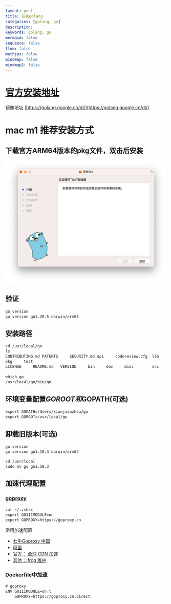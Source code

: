 ```yaml
---
layout: post
title: 安装golang
categories: [golang, go]
description:
keywords: golang, go
mermaid: false
sequence: false
flow: false
mathjax: false
mindmap: false
mindmap2: false
---
```


# [官方安装地址](https://go.dev/dl/)

镜像地址 [https://golang.google.cn/dl/](https://golang.google.cn/dl/)

# mac m1 推荐安装方式

## 下载官方ARM64版本的pkg文件，双击后安装

![go install](/images/posts/go/go_install.png)


## 验证
```
go version
go version go1.20.5 darwin/arm64
```

## 安装路径

```
cd /usr/local/go
ls
CONTRIBUTING.md	PATENTS		SECURITY.md	api		codereview.cfg	lib		pkg		test
LICENSE		README.md	VERSION		bin		doc		misc		src

which go
/usr/local/go/bin/go
```

## 环境变量配置$GOROOT和$GOPATH(可选)

```
export GOPATH=/Users/xiaojianzhou/go
export GOROOT=/usr/local/go
```

## 卸载旧版本(可选)

```
go version
go version go1.18.3 darwin/arm64
```

```
cd /usr/local
sudo mv go go1.18.3
```

## 加速代理配置

### [goproxy](https://goproxy.cn/)
```
cat ~/.zshrc
export GO111MODULE=on
export GOPROXY=https://goproxy.cn
```

常用加速配置
- [七牛Goproxy 中国](https://goproxy.cn)
- [阿里](mirrors.aliyun.com/goproxy/)
- [官方： 全球 CDN 加速 ](https://goproxy.io/)
- [其他：jfrog 维护](https://gocenter.io)


### Dockerfile中加速

```
# goproxy
ENV GO111MODULE=on \
    GOPROXY=https://goproxy.cn,direct
```
